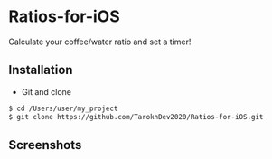 # Ratios-for-iOS
Calculate your coffee/water ratio and set a timer!

## Installation ##
* Git and clone <br/>
```bash
$ cd /Users/user/my_project
$ git clone https://github.com/TarokhDev2020/Ratios-for-iOS.git
```

## Screenshots ##

